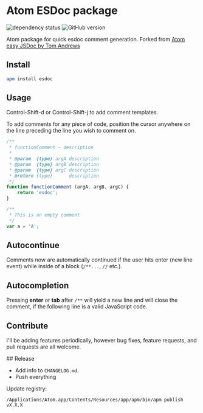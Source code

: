 # Atom ESDoc package

![dependency status](https://david-dm.org/iocast/atom-esdoc.svg)
![GitHub version](https://badge.fury.io/gh/iocast%2Fatom-esdoc.svg)


Atom package for quick esdoc comment generation.
Forked from [Atom easy JSDoc by Tom Andrews](https://github.com/tgandrews/atom-easy-jsdoc)

## Install

```bash
apm install esdoc
```

## Usage

Control-Shift-d or Control-Shift-j to add comment templates.

To add comments for any piece of code, position the cursor anywhere on the line preceding the line you wish to comment on.
```javascript
/**
 * functionComment - description
 *
 * @param  {type} argA description
 * @param  {type} argB description
 * @param  {type} argC description
 * @return {type}      description
 */
function functionComment (argA, argB, argC) {
    return 'esdoc';
}
```

```javascript
/**
 * This is an empty comment
 */
var a = 'A';
```

## Autocontinue

Comments now are automatically continued if the user hits enter (new line event) while inside of a block (`/**...`, `//` etc.).

## Autocompletion

Pressing **enter** or **tab** after `/**` will yield a new line and will close the comment, if the following line is a valid JavaScript code.


## Contribute
I'll be adding features periodically, however bug fixes, feature requests, and pull requests are all welcome.


## Release

* Add info to `CHANGELOG.md`.
* Push everything

Update registry:

```
/Applications/Atom.app/Contents/Resources/app/apm/bin/apm publish vX.X.X
```
